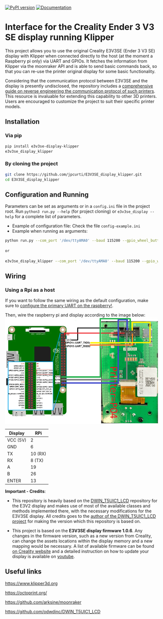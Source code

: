 [![PyPI version](https://badge.fury.io/py/e3v3se-display-klipper.svg)](https://pypi.org/project/e3v3se-display-klipper)
[![Documentation](https://github.com/jpcurti/E3V3SE_display_klipper/actions/workflows/documentation.yml/badge.svg)](https://jpcurti.github.io/E3V3SE_display_klipper/)
# Interface for the Creality Ender 3 V3 SE display running Klipper 

This project allows you to use the original Creality E3V3SE (Ender 3 V3 SE) display with Klipper when connected directly to the host (at the moment a Raspberry pi only) via UART and GPIOs. It fetches the information from Klipper via the moonraker API and is able to send basic commands back, so that you can re-use the printer original display for some basic functionality.

Considering that the communication protocol between E3V3SE and the display is presently undisclosed, the repository includes a [comprehensive guide on reverse engineering the communication protocol of such printers](/docs/tjc3224_reverse_engineering.md). This resource is invaluable for extending this capability to other 3D printers. Users are encouraged to customize the project to suit their specific printer models.


## Installation
### Via pip
``` sh
pip install e3v3se-display-klipper
e3v3se_display_klipper 
```
### By cloning the project
```sh
git clone https://github.com/jpcurti/E3V3SE_display_klipper.git
cd E3V3SE_display_klipper
```

## Configuration and Running
Parameters can be set as arguments or in a `config.ini` file in the project root. Run `python3 run.py --help` (for project cloning) or `e3v3se_display --help` for a complete list of parameters.
- Example of configuration file:  Check the file `config-example.ini`
- Example when running as arguments:
```sh
python run.py --com_port '/dev/ttyAMA0' --baud 115200 --gpio_wheel_button_left 26 --gpio_wheel_button_right 19 --gpio_wheel_button_click 13 --klipper_api_key 'yourapikey' --klipper_socket '/home/youruser/printer_data/comms/klippy.sock' 

or 

e3v3se_display_klipper --com_port '/dev/ttyAMA0' --baud 115200 --gpio_wheel_button_left 26 --gpio_wheel_button_right 19 --gpio_wheel_button_click 13 --klipper_api_key 'yourapikey' --klipper_socket '/home/youruser/printer_data/comms/klippy.sock' 

```

## Wiring

### Using a Rpi as a host
If you want to follow the same wiring as the default configuration, make sure to [configure the primary UART on the raspberry!](https://www.raspberrypi.com/documentation/computers/configuration.html#configuring-uarts).

Then, wire the raspberry pi and display according to the image below:
![Wiring diagram between display and raspberry pi](https://github.com/jpcurti/E3V3SE_display_klipper/blob/main/docs/img/wiring.png?raw=true)
 
|Display    |   RPi |
|-----------|-------|
|VCC (5V)   | 2     |
|GND        |6      |
|TX         |10 (RX)|
|RX         |8 (TX) |
|A          |19     |
|B          |26     |
|ENTER      |13     |

**Important - Credits**:
-  This repository is heavily based on the [DWIN_T5UIC1_LCD](https://github.com/odwdinc/DWIN_T5UIC1_LCD) repository for the E3V2 display and makes use of most of the available classes and methods implemented there, with the necessary modifications for the E3V3SE display. All credits goes to the [author of the DWIN_T5UIC1_LCD project](https://github.com/odwdinc) for making the version which this repository is based on.
  
-  This project is based on the **E3V3SE display firmware 1.0.6**. Any changes in the firmware version, such as a new version from Creality, can change the assets locations within the display memory and a new mapping would be necessary. A list of available firmware can be found [on Creality website](https://www.creality.com/pages/download-ender-3-v3-se) and a detailed instruction on how to update your display is available on [youtube](https://www.youtube.com/watch?v=8oRuCusCyUM&ab_channel=CrealityAfter-sale).

## Useful links

https://www.klipper3d.org

https://octoprint.org/

https://github.com/arksine/moonraker

https://github.com/odwdinc/DWIN_T5UIC1_LCD


